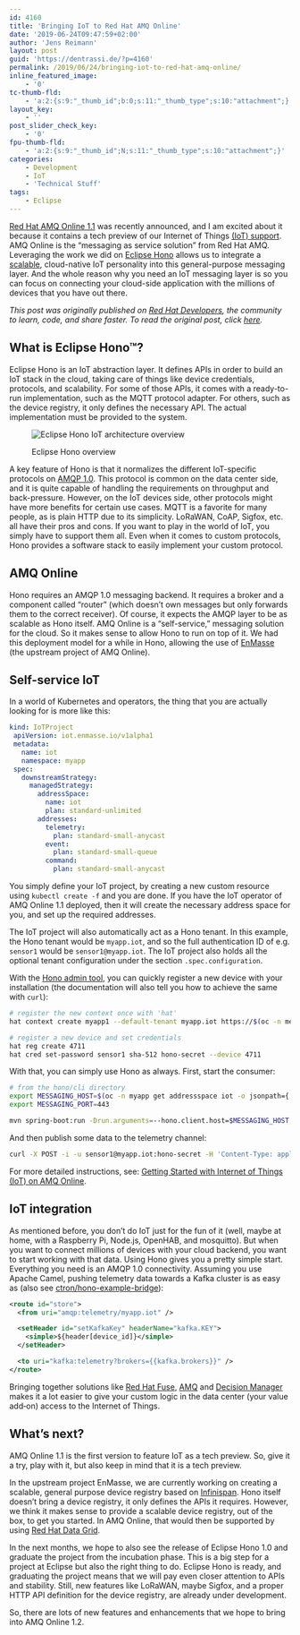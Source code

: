 ```yaml
---
id: 4160
title: 'Bringing IoT to Red Hat AMQ Online'
date: '2019-06-24T09:47:59+02:00'
author: 'Jens Reimann'
layout: post
guid: 'https://dentrassi.de/?p=4160'
permalink: /2019/06/24/bringing-iot-to-red-hat-amq-online/
inline_featured_image:
    - '0'
tc-thumb-fld:
    - 'a:2:{s:9:"_thumb_id";b:0;s:11:"_thumb_type";s:10:"attachment";}'
layout_key:
    - ''
post_slider_check_key:
    - '0'
fpu-thumb-fld:
    - 'a:2:{s:9:"_thumb_id";N;s:11:"_thumb_type";s:10:"attachment";}'
categories:
    - Development
    - IoT
    - 'Technical Stuff'
tags:
    - Eclipse
---
```


[Red Hat AMQ Online 1.1](https://access.redhat.com/documentation/en-us/red_hat_amq/7.2/html/amq_online_1.1_on_openshift_container_platform_release_notes/index) was recently announced, and I am excited about it because it contains a tech preview of our Internet of Things [(IoT) support](https://access.redhat.com/documentation/en-us/red_hat_amq/7.2/html/amq_online_1.1_on_openshift_container_platform_release_notes/tech-preview-online#internet_of_things_iot_functionality). AMQ Online is the “messaging as service solution” from Red Hat AMQ. Leveraging the work we did on [Eclipse Hono](https://www.eclipse.org/hono/) allows us to integrate a [scalable](https://dentrassi.de/2018/07/25/scaling-iot-eclipse-hono/), cloud-native IoT personality into this general-purpose messaging layer. And the whole reason why you need an IoT messaging layer is so you can focus on connecting your cloud-side application with the millions of devices that you have out there.

<!-- more -->

*This post was originally published on [Red Hat Developers](https://developers.redhat.com/blog/), the community to learn, code, and share faster. To read the original post, click [here](https://developers.redhat.com/blog/2019/05/14/bringing-iot-to-red-hat-amq-online/).*

## What is Eclipse Hono™?

Eclipse Hono is an IoT abstraction layer. It defines APIs in order to build an IoT stack in the cloud, taking care of things like device credentials, protocols, and scalability. For some of those APIs, it comes with a ready-to-run implementation, such as the MQTT protocol adapter. For others, such as the device registry, it only defines the necessary API. The actual implementation must be provided to the system.

<figure>

![Eclipse Hono IoT architecture overview](https://dentrassi.de/wp-content/uploads/hono-overview.svg)

<figcaption>Eclipse Hono overview</figcaption></figure>

A key feature of Hono is that it normalizes the different IoT-specific protocols on [AMQP 1.0](http://www.amqp.org/specification/1.0/amqp-org-download). This protocol is common on the data center side, and it is quite capable of handling the requirements on throughput and back-pressure. However, on the IoT devices side, other protocols might have more benefits for certain use cases. MQTT is a favorite for many people, as is plain HTTP due to its simplicity. LoRaWAN, CoAP, Sigfox, etc. all have their pros and cons. If you want to play in the world of IoT, you simply have to support them all. Even when it comes to custom protocols, Hono provides a software stack to easily implement your custom protocol.

## AMQ Online

Hono requires an AMQP 1.0 messaging backend. It requires a broker and a component called “router” (which doesn’t own messages but only forwards them to the correct receiver). Of course, it expects the AMQP layer to be as scalable as Hono itself. AMQ Online is a “self-service,” messaging solution for the cloud. So it makes sense to allow Hono to run on top of it. We had this deployment model for a while in Hono, allowing the use of [EnMasse](https://enmasse.io/) (the upstream project of AMQ Online).

## Self-service IoT

In a world of Kubernetes and operators, the thing that you are actually looking for is more like this:

```yaml
kind: IoTProject
 apiVersion: iot.enmasse.io/v1alpha1
 metadata:
   name: iot
   namespace: myapp
 spec:
   downstreamStrategy:
     managedStrategy:
       addressSpace:
         name: iot
         plan: standard-unlimited
       addresses:
         telemetry:
           plan: standard-small-anycast
         event:
           plan: standard-small-queue
         command:
           plan: standard-small-anycast
```

You simply define your IoT project, by creating a new custom resource using `kubectl create -f` and you are done. If you have the IoT operator of AMQ Online 1.1 deployed, then it will create the necessary address space for you, and set up the required addresses.

The IoT project will also automatically act as a Hono tenant. In this example, the Hono tenant would be `myapp.iot`, and so the full authentication ID of e.g. `sensor1` would be `sensor1@myapp.iot`. The IoT project also holds all the optional tenant configuration under the section `.spec.configuration`.

With the [Hono admin tool,](https://github.com/ctron/hat) you can quickly register a new device with your installation (the documentation will also tell you how to achieve the same with `curl`):

```bash
# register the new context once with 'hat'
hat context create myapp1 --default-tenant myapp.iot https://$(oc -n messaging-infra get routes device-registry --template='{{ .spec.host }}')

# register a new device and set credentials
hat reg create 4711
hat cred set-password sensor1 sha-512 hono-secret --device 4711
```

With that, you can simply use Hono as always. First, start the consumer:

```bash
# from the hono/cli directory
export MESSAGING_HOST=$(oc -n myapp get addressspace iot -o jsonpath={.status.endpointStatuses[?(@.name==\'messaging\')].externalHost})
export MESSAGING_PORT=443

mvn spring-boot:run -Drun.arguments=--hono.client.host=$MESSAGING_HOST,--hono.client.port=$MESSAGING_PORT,--hono.client.username=consumer,--hono.client.password=foobar,--tenant.id=myapp.iot,--hono.client.trustStorePath=target/config/hono-demo-certs-jar/tls.crt,--message.type=telemetry
```

And then publish some data to the telemetry channel:

```bash
curl -X POST -i -u sensor1@myapp.iot:hono-secret -H 'Content-Type: application/json' --data-binary '{"temp": 5}' https://$(oc -n enmasse-infra get routes iot-http-adapter --template='{{ .spec.host }}')/telemetry
```

For more detailed instructions, see: [Getting Started with Internet of Things (IoT) on AMQ Online](https://access.redhat.com/documentation/en-us/red_hat_amq/7.2/html/evaluating_amq_online_on_openshift_container_platform/assembly-iot-messaging).

## IoT integration

As mentioned before, you don’t do IoT just for the fun of it (well, maybe at home, with a Raspberry Pi, Node.js, OpenHAB, and mosquitto). But when you want to connect millions of devices with your cloud backend, you want to start working with that data. Using Hono gives you a pretty simple start. Everything you need is an AMQP 1.0 connectivity. Assuming you use Apache Camel, pushing telemetry data towards a Kafka cluster is as easy as (also see [ctron/hono-example-bridge](https://github.com/ctron/hono-example-bridge)):

```xml
<route id="store">
  <from uri="amqp:telemetry/myapp.iot" />

  <setHeader id="setKafkaKey" headerName="kafka.KEY">
    <simple>${header[device_id]}</simple>
  </setHeader>

  <to uri="kafka:telemetry?brokers={{kafka.brokers}}" />
</route>
```

Bringing together solutions like [Red Hat Fuse](https://www.redhat.com/en/technologies/jboss-middleware/fuse), [AMQ](https://www.redhat.com/en/technologies/jboss-middleware/amq) and [Decision Manager](https://www.redhat.com/en/technologies/jboss-middleware/decision-manager) makes it a lot easier to give your custom logic in the data center (your value add‑on) access to the Internet of Things.

## What’s next?

AMQ Online 1.1 is the first version to feature IoT as a tech preview. So, give it a try, play with it, but also keep in mind that it is a tech preview.

In the upstream project EnMasse, we are currently working on creating a scalable, general purpose device registry based on [Infinispan](https://infinispan.org/). Hono itself doesn’t bring a device registry, it only defines the APIs it requires. However, we think it makes sense to provide a scalable device registry, out of the box, to get you started. In AMQ Online, that would then be supported by using [Red Hat Data Grid](https://www.redhat.com/en/technologies/jboss-middleware/data-grid).

In the next months, we hope to also see the release of Eclipse Hono 1.0 and graduate the project from the incubation phase. This is a big step for a project at Eclipse but also the right thing to do. Eclipse Hono is ready, and graduating the project means that we will pay even closer attention to APIs and stability. Still, new features like LoRaWAN, maybe Sigfox, and a proper HTTP API definition for the device registry, are already under development.

So, there are lots of new features and enhancements that we hope to bring into AMQ Online 1.2.
